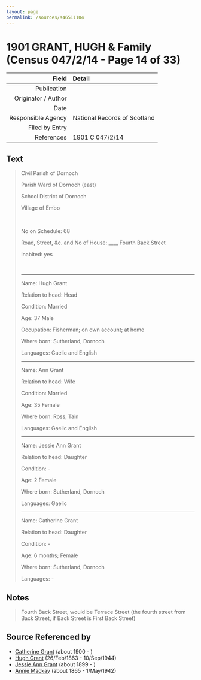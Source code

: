 ```yaml
---
layout: page
permalink: /sources/s46511104
---
```


# 1901 GRANT, HUGH & Family (Census 047/2/14 - Page 14 of 33)

Field | Detail
---:|:---
Publication | 
Originator / Author | 
Date | 
Responsible Agency | National Records of Scotland
Filed by Entry | 
References | 1901 C 047/2/14

## Text

> Civil Parish of Dornoch
>
> Parish Ward of Dornoch (east)
>
> School District of Dornoch
>
> Village of Embo
>
> <br/>
>
> No on Schedule: 68
>
> Road, Street, &c. and No of House: ____ Fourth Back Street
>
> Inabited: yes
>
> <br/>
>
> ---
>
> Name: Hugh Grant
>
> Relation to head: Head
>
> Condition: Married
>
> Age: 37 Male
>
> Occupation: Fisherman; on own account; at home
>
> Where born: Sutherland, Dornoch
>
> Languages: Gaelic and English
>
> ---
>
> Name: Ann Grant
>
> Relation to head: Wife
>
> Condition: Married
>
> Age: 35 Female
>
> Where born: Ross, Tain
>
> Languages: Gaelic and English
>
> ---
>
> Name: Jessie Ann Grant
>
> Relation to head: Daughter
>
> Condition: -
>
> Age: 2 Female
>
> Where born: Sutherland, Dornoch
>
> Languages: Gaelic
>
> ---
>
> Name: Catherine Grant
>
> Relation to head: Daughter
>
> Condition: -
>
> Age: 6 months; Female
>
> Where born: Sutherland, Dornoch
>
> Languages: -
>

## Notes

> Fourth Back Street, would be Terrace Street (the fourth street from Back Street, if Back Street is First Back Street)
>


## Source Referenced by

* [Catherine Grant](../people/@5052852@-catherine-grant-b1900-d.md) (about 1900 - )
* [Hugh Grant](../people/@31066628@-hugh-grant-b1863-2-26-d1944-9-10.md) (26/Feb/1863 - 10/Sep/1944)
* [Jessie Ann Grant](../people/@15036054@-jessie-ann-grant-b1899-d.md) (about 1899 - )
* [Annie Mackay](../people/@503334@-annie-mackay-b1865-d1942-5-1.md) (about 1865 - 1/May/1942)
